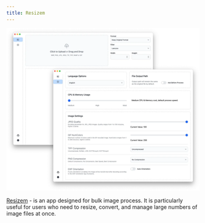 ```yaml
---
title: Resizem
---
```


![Resizem Screenshot](../../../../assets/showcase-images/resizem.webp)

[Resizem](https://github.com/barats/resizem) - is an app designed for bulk image
process. It is particularly useful for users who need to resize, convert, and
manage large numbers of image files at once.
